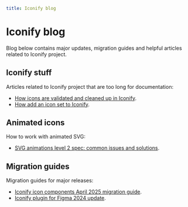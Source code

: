 ```yaml
title: Iconify blog
```

# Iconify blog

Blog below contains major updates, migration guides and helpful articles related to Iconify project.

## Iconify stuff

Articles related to Iconify project that are too long for documentation:

- [How icons are validated and cleaned up in Iconify](./cleaning-up-icons/index.md).
- [How add an icon set to Iconify](./add-icon-set/index.md).

## Animated icons

How to work with animated SVG:

- [SVG animations level 2 spec: common issues and solutions](./svg-animation-issues/index.md).

## Migration guides

Migration guides for major releases:

- [Iconify icon components April 2025 migration guide](/blog/migration/icon-v3.md).
- [Iconify plugin for Figma 2024 update](/docs/design/figma/update-2024.md).
